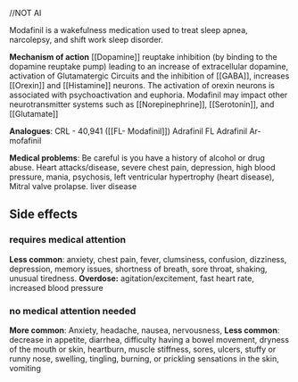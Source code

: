 //NOT AI

Modafinil is a wakefulness medication used to treat sleep apnea, narcolepsy, and shift work sleep disorder. 

**Mechanism of action**
[[Dopamine]] reuptake inhibition (by binding to the dopamine reuptake pump) leading to an increase of extracellular dopamine, activation of Glutamatergic Circuits and the inhibition of [[GABA]], increases [[Orexin]] and [[Histamine]] neurons. The activation of orexin neurons is associated with psychoactivation and euphoria. 
Modafinil may impact other neurotransmitter systems such as [[Norepinephrine]], [[Serotonin]], and [[Glutamate]]

**Analogues**:
CRL - 40,941 ([[FL- Modafinil]])
Adrafinil
FL Adrafinil
Ar-mofafinil

**Medical problems**:
Be careful is you have a history of alcohol or drug abuse. Heart attacks/disease, severe chest pain, depression, high blood pressure, mania, psychosis, left ventricular hypertrophy (heart disease), Mitral valve prolapse. liver disease
## **Side effects** 
### **requires medical attention**

**Less common**: anxiety, chest pain, fever, clumsiness, confusion, dizziness, depression, memory issues, shortness of breath, sore throat, shaking, unusual tiredness. 
**Overdose:** agitation/excitement, fast heart rate, increased blood pressure

### no medical attention needed
**More common**: Anxiety, headache, nausea, nervousness, 
**Less common**: decrease in appetite, diarrhea, difficulty having a bowel movement, dryness of the mouth or skin, heartburn, muscle stiffness, sores, ulcers, stuffy or runny nose, swelling, 
tingling, burning, or prickling sensations in the skin, vomiting
